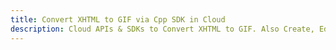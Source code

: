 ---title: Convert XHTML to GIF via Cpp SDK in Clouddescription: Cloud APIs & SDKs to Convert XHTML to GIF. Also Create, Edit & Render Microsoft Word & OpenOffice documents in the Cloud.---